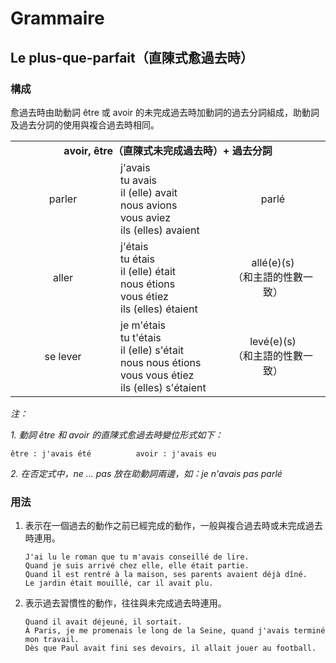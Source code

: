 # Grammaire

## Le plus-que-parfait（直陳式愈過去時）

### 構成

愈過去時由助動詞 être 或 avoir 的未完成過去時加動詞的過去分詞組成，助動詞及過去分詞的使用與複合過去時相同。

<table>
    <tbody>
        <tr>
            <td colspan="3" align="center"><strong>avoir, être（直陳式未完成過去時）+ 過去分詞</strong></td>
        </tr>
        <tr>
        	<td align="center" width="33.3%">parler</td>
            <td width="33.3%">
            	j'avais<br />
                tu avais<br />
                il (elle) avait<br />
                nous avions<br />
                vous aviez<br />
                ils (elles) avaient
            </td>
            <td align="center" width="33.3%">parlé</td>
        </tr>
        <tr>
        	<td align="center">aller</td>
            <td>
            	j'étais<br />
                tu étais<br />
                il (elle) était<br />
                nous étions<br />
                vous étiez<br />
                ils (elles) étaient
            </td>
            <td align="center">
                allé(e)(s)<br />
                （和主語的性數一致）
            </td>
        </tr>
        <tr>
        	<td align="center">se lever</td>
            <td>
            	je m'étais<br />
                tu t'étais<br />
                il (elle) s'était<br />
                nous nous étions<br />
                vous vous étiez<br />
                ils (elles) s'étaient
            </td>
            <td align="center">
                levé(e)(s)<br />
                （和主語的性數一致）
            </td>
        </tr>
    </tbody>
</table>

*注：*

*1. 動詞 être 和 avoir 的直陳式愈過去時變位形式如下：*

```
être : j'avais été			avoir : j'avais eu
```

*2. 在否定式中，ne ... pas 放在助動詞兩邊，如：je n'avais pas parlé*

### 用法

1. 表示在一個過去的動作之前已經完成的動作，一般與複合過去時或未完成過去時連用。

    ```
    J'ai lu le roman que tu m'avais conseillé de lire.
    Quand je suis arrivé chez elle, elle était partie.
    Quand il est rentré à la maison, ses parents avaient déjà dîné.
    Le jardin était mouillé, car il avait plu.
    ```

2. 表示過去習慣性的動作，往往與未完成過去時連用。

    ```
    Quand il avait déjeuné, il sortait.
    À Paris, je me promenais le long de la Seine, quand j'avais terminé mon travail.
    Dès que Paul avait fini ses devoirs, il allait jouer au football.
    ```

    

